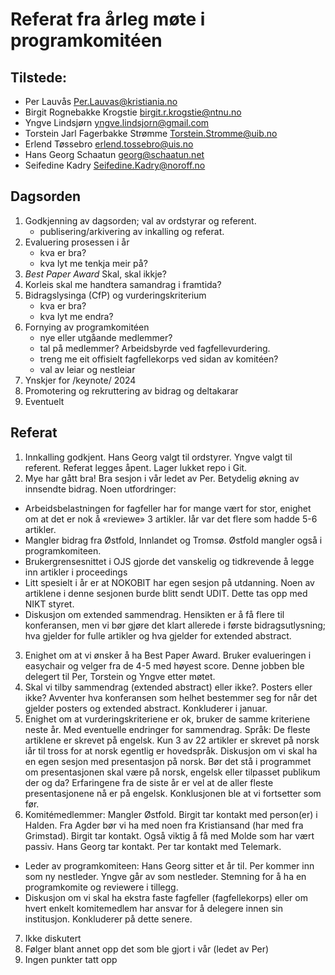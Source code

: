 
# Referat fra årleg møte i programkomitéen

## Tilstede:

+ Per Lauvås <Per.Lauvas@kristiania.no>
+ Birgit Rognebakke Krogstie <birgit.r.krogstie@ntnu.no>
+ Yngve Lindsjørn <yngve.lindsjorn@gmail.com>
+ Torstein Jarl Fagerbakke Strømme <Torstein.Stromme@uib.no>
+ Erlend Tøssebro <erlend.tossebro@uis.no>
+ Hans Georg Schaatun <georg@schaatun.net>
+ Seifedine Kadry <Seifedine.Kadry@noroff.no>

## Dagsorden

1. Godkjenning av dagsorden; val av ordstyrar og referent.
    - publisering/arkivering av inkalling og referat.
2. Evaluering prosessen i år
    - kva er bra?
    - kva lyt me tenkja meir på?
3. *Best Paper Award*  Skal, skal ikkje?
4. Korleis skal me handtera samandrag i framtida?
5. Bidragslysinga (CfP) og vurderingskriterium
    - kva er bra?
    - kva lyt me endra?
6. Fornying av programkomitéen
    - nye eller utgåande medlemmer?
    - tal på medlemmer?  Arbeidsbyrde ved fagfellevurdering.
    - treng me eit offisielt fagfellekorps ved sidan av komitéen?
    - val av leiar og nestleiar
7. Ynskjer for /keynote/ 2024
8. Promotering og rekruttering av bidrag og deltakarar
9. Eventuelt

## Referat
1. Innkalling godkjent. Hans Georg valgt til ordstyrer. Yngve valgt til referent. Referat legges åpent. Lager lukket repo i Git.
2. Mye har gått bra! Bra sesjon i vår ledet av Per. Betydelig økning av innsendte bidrag. Noen utfordringer:
- Arbeidsbelastningen for fagfeller har for mange vært for stor, enighet om at det er nok å «reviewe» 3 artikler.  Iår var det flere som hadde 5-6 artikler.
- Mangler bidrag fra Østfold, Innlandet og Tromsø. Østfold mangler også i programkomiteen. 
- Brukergrensesnittet i OJS gjorde det vanskelig og tidkrevende å legge
inn artikler i proceedings 
- Litt spesielt i år er at NOKOBIT har egen sesjon på utdanning. Noen av artiklene i denne sesjonen burde blitt sendt UDIT. Dette tas opp med NIKT styret.
- Diskusjon om extended sammendrag. Hensikten er å få flere til konferansen, men vi bør gjøre det klart allerede i første bidragsutlysning; hva gjelder for fulle artikler og hva gjelder for extended abstract.
3. Enighet om at vi ønsker å ha Best Paper Award. Bruker evalueringen i easychair og velger fra de 4-5 med høyest score. Denne jobben ble delegert til Per, Torstein og Yngve etter møtet.
4. Skal vi tilby sammendrag (extended abstract) eller ikke?. Posters eller ikke? Avventer hva konferansen som helhet bestemmer seg for når det gjelder posters og extended abstract. Konkluderer i januar.
5.	Enighet om at vurderingskriteriene er ok, bruker de samme kriteriene neste år. Med eventuelle endringer for sammendrag. Språk: De fleste artiklene er skrevet på engelsk. Kun 3 av 22 artikler er skrevet på norsk iår til tross for at norsk egentlig er hovedspråk. Diskusjon om vi skal ha en egen sesjon med presentasjon på norsk. Bør det stå i programmet om presentasjonen skal være på norsk, engelsk eller tilpasset publikum der og da? Erfaringene fra de siste år er vel at de aller fleste presentasjonene nå er på engelsk. Konklusjonen ble at vi fortsetter som før.
6.	Komitémedlemmer: Mangler Østfold. Birgit tar kontakt med person(er) i Halden. Fra Agder bør vi ha med noen fra Kristiansand (har med fra Grimstad). Birgit tar kontakt. Også viktig å få med Molde som har vært passiv. Hans Georg tar kontakt. Per tar kontakt med Telemark. 
- Leder av programkomiteen: Hans Georg sitter et år til. Per kommer inn som ny nestleder. Yngve går av som nestleder. Stemning for å ha en programkomite og reviewere i tillegg.  
- Diskusjon om vi skal ha ekstra faste fagfeller (fagfellekorps) eller om hvert enkelt komitemedlem har ansvar for å delegere innen sin institusjon. Konkluderer på dette senere.
7. Ikke diskutert
8. Følger blant annet opp det som ble gjort i vår (ledet av Per)
9. Ingen punkter tatt opp
